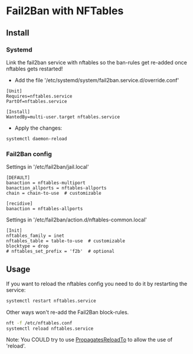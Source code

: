 # Fail2Ban with NFTables

## Install

### Systemd

Link the fail2ban service with nftables so the ban-rules get re-added once nftables gets restarted!

* Add the file '/etc/systemd/system/fail2ban.service.d/override.conf'

```
[Unit]
Requires=nftables.service
PartOf=nftables.service

[Install]
WantedBy=multi-user.target nftables.service
```

* Apply the changes:

```bash
systemctl daemon-reload
```

### Fail2Ban config

Settings in '/etc/fail2ban/jail.local'

```
[DEFAULT]
banaction = nftables-multiport
banaction_allports = nftables-allports
chain = chain-to-use  # customizable

[recidive]
banaction = nftables-allports
```

Settings in '/etc/fail2ban/action.d/nftables-common.local'

```
[Init]
nftables_family = inet
nftables_table = table-to-use  # customizable
blocktype = drop
# nftables_set_prefix = 'f2b'  # optional
```

## Usage

If you want to reload the nftables config you need to do it by restarting the service:

```bash
systemctl restart nftables.service
```

Other ways won't re-add the Fail2Ban block-rules.

```bash
nft -f /etc/nftables.conf
systemctl reload nftables.service
```

Note: You COULD try to use [PropagatesReloadTo](https://www.freedesktop.org/software/systemd/man/systemd.unit.html#PropagatesReloadTo=) to allow the use of 'reload'.
